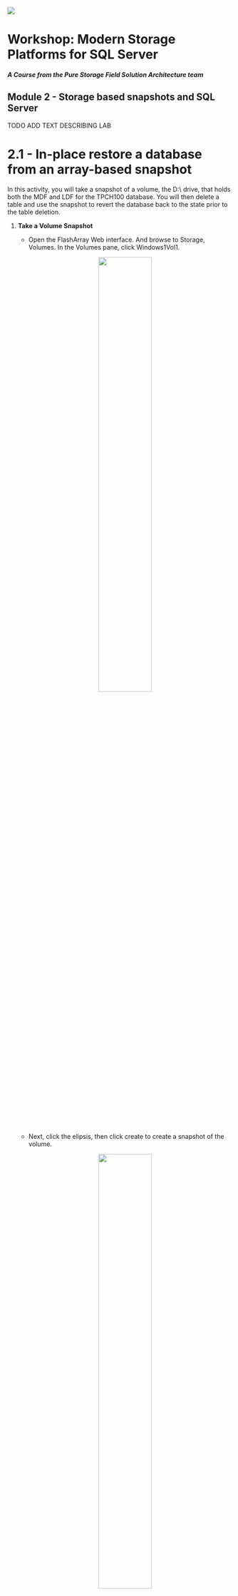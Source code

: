 ![](./../graphics/purestorage.png)

# Workshop: Modern Storage Platforms for SQL Server

#### <i>A Course from the Pure Storage Field Solution Architecture team</i>

## Module 2 - Storage based snapshots and SQL Server

TODO ADD TEXT DESCRIBING LAB


# 2.1 - In-place restore a database from an array-based snapshot

In this activity, you will take a snapshot of a volume, the D:\ drive, that holds both the MDF and LDF for the TPCH100 database. You will then delete a table and use the snapshot to revert the database back to the state prior to the table deletion. 

1. **Take a Volume Snapshot**
    - Open the FlashArray Web interface. And browse to Storage, Volumes. In the Volumes pane, click Windows1Vol1. 

    <p align="center">
        <img src=../graphics/m2/2.1.1.png width="50%" height="50%" >
    </p>

    - Next, click the elipsis, then click create to create a snapshot of the volume.

    <p align="center">
        <img src=../graphics/m2/2.1.2.png width="50%" height="50%" >
    </p>

    - Once complete, the snapshot will appear in the listing. The snapshot name includes the Volume name a dot and is suffixed with an auto-incrementing, unique integer.

    <p align="center">
        <img src=../graphics/m2/2.1.3.png width="50%" height="50%" >
    </p>

1. **Delete a Database Table**
    - Open SSMS, and browse to the TPCC100 database, expand tables and delete the customer table by right clicking on the table and clicking Delete. Click OK to conform.

    <p align="center">
        <img src=../graphics/m2/2.1.4.png width="50%" height="50%" >
    </p>

1. **Set the Database Offline**

    - To recover the database in place, we need to change the database state to offline. Right click on the database, click Tasks, click Take Offline. Check the box to Drop All Active Connections and click OK to confirm.

    <p align="center">
    <img src=../graphics/m2/2.1.5.png width="50%" height="50%" >
    </p>

1. **Offline the Volume Supporting the Database** 

    - Snapshots are Volume based operations. So to restore a Volume from snapshot, you must first offline the volume. To offline a Volume, Open Disk Management on the Desktop.

    <p align="center">
        <img src=../graphics/m2/2.1.6.png  width="90" height="100" >
    </p>

    - Right click on Disk 1 and click Offline.
     
    <p align="center">
        <img src=../graphics/m2/2.1.7.png width="25%" height="20%" >
    </p>

1. **Restore the Volume to a Previous Snapshot**

    - Open the FlashArray Web Interface and browse back to the Volume Windows1Vol1. Click on the elipsis in the Volume Snapshots panel and click Restore. This reverts the contents of the volume back to the state captured in the snapshot. Undoing our 'accidental' table deletion.

    <p align="center">
        <img src=../graphics/m2/2.1.8.png width="50%" height="50%" >
    </p>

1. **Online the Volume Supporting the Database**

    - Open Disk Managment back up, right click on Disk 2 and click online

    <p align="center">
        <img src=../graphics/m2/2.1.9.png width="25%" height="25%" >
    </p>

1. **Online the Database**

    - In SSMS, right click on the database, click Tasks, and click Bring Online. 
    
    <p align="center">
        <img src=../graphics/m2/2.1.10.png width="50%" height="50%" >
    </p>

1. **Verify the Restore**
    - Refresh the table listing, by expanding the database, expanding tables and right clicking on Tables and select Refresh. The customer table should now be in the table listing.

    <p align="center">
        <img src=../graphics/m2/2.1.11.png width="25%" height="25%" >
    </p>

Congratulations, you just restored an entire database in a matter of seconds without having to restore from a backup which can take a little bit longer :P 

---

# 2.2 - Cloning a snapshot to a new volume and attaching the database

But that seems a little heavy handed, let's try cloning the snapshot to another volume and then attaching the database

- **Create a New Volume**
    - Log into the FlashArray Web Interface, and Click Storage, Volumes.

    - Click the + to create a new volume

        <p align="center">
            <img src=../graphics/m2/2.2.1.png  >
        </p>

    - Enter the name Windows1Vol2, enter 20GB for the size. 

        <p align="center">
            <img src=../graphics/m2/2.2.2.png width="50%" height="50%" >
        </p>

    - Click on that Volume

        <p align="center">
            <img src=../graphics/m2/2.2.3.png>
        </p>

    - In the Conntected Hosts panel, click the vertical three dots, and in the Available Hosts column, select windows1, and click Connect.

        <p align="center">
            <img src=../graphics/m2/2.2.4.png width="50%" height="50%" > <img src=../graphics/m2/2.2.5.png width="50%" height="50%" >
        </p>


- **Online the Disk and Format the Volume**

    In this section, you will create a new volume, format it with a file system and the offline the volume since it will be replaced with the contents of a snapshot in the next step.

    - Open Disk Management by clicking on the icon on the Desktop.
        - You will now see Disk 2, right click select online, right click again select Initialize, and leave the settings default and click OK.

        <p align="center">
            <img src=../graphics/m2/2.2.6.png width="80%" height="80%" >
        </p>

    - Format the volume
        - Right click, select New Simple Volume and then click Next.

        <p align="center">
            <img src=../graphics/m2/2.2.7.png width="80%" height="80%" >
        </p>

        - Simple volume size in MB: leave default 20462 and click Next, 
        - Leave the drive letter as E and click Next,
        - Leave the file system as NTFS, select 64K for the Allocation Unit Size, and change the Volume label to SQLDATA2, leave Perform a quick format checked, then click Next and Finish

    - Offline the volume
        - Right click on Disk 2 and select offline


- **Copy a snapshot to a Volume**

    - In the FlashArray Web Interface, click Storage, Volumes, and select Windows1Vol1

        <p align="center">
            <img src=../graphics/m2/2.2.8.png>
        </p>

    - In the volumes Snapshots panel, find the snapshot you created in the activity above, its name will be Windows1Vol1.n where n is a number. Click the elipsis next to that snapshot and click Copy.

        <p align="center">
            <img src=../graphics/m2/2.2.9.png>
        </p>


    - For the Name, enter Windows1Vol2. This is the new volume attached to Windows2 that you just initialized and formated. Click the Overwrite slider to the right and click Copy.

        <p align="center">
            <img src=../graphics/m2/2.2.10.png width="50%" height="50%" >
        </p>

    
    - When the warning appears click Overwrite.

        <p align="center">
            <img src=../graphics/m2/2.2.11.png width="50%" height="50%" >
        </p>


- **Online the Disk**

    - Back in Disk Management, right click on Disk 2 and online the volume.  The volume label will no be SQLDATA since is an exact clone from the snapshot

        <p align="center">
            <img src=../graphics/m2/2.2.12.png width="50%" height="50%" >
        </p>

    - Open Windows explorer and browse to E:\ you should see an exact copy of the D:\ volume and its contents. In this case, its our database and log files.

        <p align="center">
            <img src=../graphics/m2/2.2.13.png width="50%" height="50%" >
        </p>


- **Attach the database**

    - In SSMS, you can attach the databases and Change the name to TPCC100_RESTORE.

        <p align="center">
            <img src=../graphics/m2/2.2.14.png width="50%" height="50%" >
            <img src=../graphics/m2/2.2.15.png width="50%" height="50%" >
            <img src=../graphics/m2/2.2.16.png width="50%" height="50%" >
        </p>

        <p align="center">
            <img src=../graphics/m2/2.2.17.png width="50%" height="50%" >
        </p>

    - Now you can use any method you like to get missing customer table back into the original database TPCC100 and you didn't have to take the original database offline

---

# 2.3 - Clone a database to another instance of SQL Server
In this activity, you will clone a volume to a new instance of SQL Server. You can then attach the database on the target instance. Saving the need to backup and restore the database.

- **Offline the Disk on Windows2**

    - Log into the Window2 virtual machine and launch Disk Management on the desktop.
    - Offline Disk 1

        <p align="center">
            <img src=../graphics/m2/2.3.1.png width="80%" height="80%" >
        </p>

- **Clone Windows1Vol1 Snapshot to the Volume attached to Windows2**

    - Back on Windows1, open the FlashArray Web Interface, and click on Storage, Volumes, Windows1Vol1.

        <p align="center">
            <img src=../graphics/m2/2.3.2.png>
        </p>

    - In the volumes Snapshots panel, find the snapshot you created in the first activity in this module, its name will be Windows1Vol1.n where n is a number. Click the vertical elipsis and select Copy. 

        <p align="center">
            <img src=../graphics/m2/2.3.3.png width="50%" height="50%" >
        </p>

    - For the Name, enter Windows2Vol1, and move the Overwrite slider to the right. Click Copy. When the warning appears click Overwrite.
    
        <p align="center">
            <img src=../graphics/m2/2.3.4.png width="50%" height="50%" >
        </p>

- **Online the disk**    
    - Back on Window2, in disk management, online Disk 1.
    - Open Windows Explorer and browe to D:\, you should now see the database files for TPCC100 from the clone of Windows1.

- **Attach the database**

    - Back on Windows1, in SSMS, connect to Windows2.
    
        <p align="center">
            <img src=../graphics/m2/2.3.5.png width="50%" height="50%" >
        </p>

    - Attach the database files from D:\ with the name TPCC100.

        <p align="center">
            <img src=../graphics/m2/2.3.7.png width="50%" height="50%" >
            <img src=../graphics/m2/2.3.7.png width="50%" height="50%" >
            <img src=../graphics/m2/2.3.8.png width="50%" height="50%" >
        </p>

This this demo, you copied, nearly instantaneosuly a 10GB database between two instances of SQL Server. 

---

# 2.4 - Seed an Availability Group from an array-based snapshot (Optional)
In this activity, you will build an Availability Group from Snapshot.

## Set up the databases

- **Detach the database and offlne the disk**
 Once complete, in SSMS on Windows1 detach the database, and on Windows2, offline the volume. This step is needed for the next demo.

        <p align="center">
            <img src=../graphics/m2/2.3.9.png width="50%" height="50%" >
        </p>


- On Windows1, in SSMS, open a New Query Window and enter `ALTER DATABASE TPCC100 SET SUSPEND_FOR_SNAPSHOT_BACKUP = ON`
- In the FlashArray Web Interface, create a snapshot of Windows1Vol1
- In SSMS, open a New Query Window and enter `BACKUP DATABASE TPCC100 TO DISK='C:\BACKUP\TPCC100-Replica.bkm' WITH METADATA_ONLY`
- Copy this file to \\WINDOWS2\BACKUP\
- In the FlashArray Web Interface, clone the snapshot to overwrite the database volume on Window2. Click Storage, Volumes, Windows1Vol1, in the snapshot panel, select the snapshot you just made, click the three vertical dots and select copy. Enter for the Name Windows2Vol1, and move the overwrite slider to the right.
- On Windows2, in Disk Management, online Disk 2

- On Windows1, in SSMS, open a New Query window and restore the database from snapshot
RESTORE DATABASE TPCC100 FROM DISK = 'C:\BACKUP\TPCC100-Replica.bkm' WITH METADATA_ONLY, REPLACE, NORECOVERY
- In SSMS, you should now see the TPCC100 database in a Restoring state.
- Let's complete the remainder of the availbility group intilization process.
- Take a log backup on WINDOWS1 with `BACKUP LOG TPCC100 TO DISK = 'C:\BACKUP\TPCC100-seed.trn' WITH FORMAT`
- Copy this file to \\WINDOWS2\BACKUP\
- Restore the log file on Window2 `RESTORE LOG TPCC100 FROM DISK C:\BACKUP\TPCC100-seed.trn WITH NORECOVERY`

## Create the Availability Group
- Right Click Always On High Availability, click New Availability Group Wizard.
- Availability Group Name: AG1
- Cluster Type: NONE
- Check the checkbox for TPCC100 to add it to the AG, click next
- Click Add Replica, enter WINDOWS2, click CONNECT, click Next.
- For Data Synchronizatoin Mode, select Join Only, click Next
- On the Validation screen, click next. 
- On the summary screen, click Finish.


TODO - ACTIVITY

# More Resources
- one
- one
- one

---

Next, Continue to [SQL Server Object Integration: Backup and Restore](./3-SQLObjectIntegrationBackupRestore.md)


